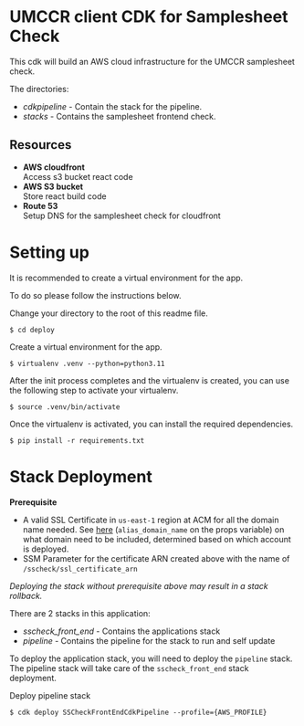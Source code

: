 # UMCCR client CDK for Samplesheet Check

This cdk will build an AWS cloud infrastructure for the UMCCR samplesheet check.

The directories:
- *cdkpipeline* - Contain the stack for the pipeline.
- *stacks* - Contains the samplesheet frontend check.

## Resources

- **AWS cloudfront**  
    Access s3 bucket react code
- **AWS S3 bucket**  
    Store react build code
- **Route 53**  
    Setup DNS for the samplesheet check for cloudfront

# Setting up
It is recommended to create a virtual environment for the app.

To do so please follow the instructions below.

Change your directory to the root of this readme file.
```
$ cd deploy
```
Create a virtual environment for the app.
```
$ virtualenv .venv --python=python3.11
```

After the init process completes and the virtualenv is created, you can use the following
step to activate your virtualenv.

```
$ source .venv/bin/activate
```

Once the virtualenv is activated, you can install the required dependencies.

```
$ pip install -r requirements.txt
```


# Stack Deployment

**Prerequisite**
- A valid SSL Certificate in `us-east-1` region at ACM for all the domain name needed. See [here](app.py#L39) (`alias_domain_name` on the props variable) on what domain need to be included, determined based on which account is deployed.
- SSM Parameter for the certificate ARN created above with the name of `/sscheck/ssl_certificate_arn`

_Deploying the stack without prerequisite above may result in a stack rollback._

There are 2 stacks in this application:
- *sscheck_front_end* - Contains the applications stack
- *pipeline* - Contains the pipeline for the stack to run and self update

To deploy the application stack, you will need to deploy the `pipeline` stack. The pipeline stack will take care of the `sscheck_front_end` stack deployment.

Deploy pipeline stack
```
$ cdk deploy SSCheckFrontEndCdkPipeline --profile={AWS_PROFILE}
```
